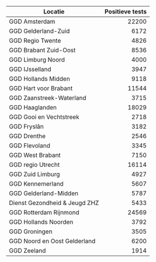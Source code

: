 | Locatie | Positieve tests |
|---------|----------------:|
| GGD Amsterdam                            | 22200 |
| GGD Gelderland-Zuid                      |  6172 |
| GGD Regio Twente                         |  4826 |
| GGD Brabant Zuid-Oost                    |  8536 |
| GGD Limburg Noord                        |  4000 |
| GGD IJsselland                           |  3947 |
| GGD Hollands Midden                      |  9118 |
| GGD Hart voor Brabant                    | 11544 |
| GGD Zaanstreek-Waterland                 |  3715 |
| GGD Haaglanden                           | 18029 |
| GGD Gooi en Vechtstreek                  |  2718 |
| GGD Fryslân                              |  3182 |
| GGD Drenthe                              |  2546 |
| GGD Flevoland                            |  3345 |
| GGD West Brabant                         |  7150 |
| GGD regio Utrecht                        | 16114 |
| GGD Zuid Limburg                         |  4927 |
| GGD Kennemerland                         |  5607 |
| GGD Gelderland-Midden                    |  5787 |
| Dienst Gezondheid & Jeugd ZHZ            |  5433 |
| GGD Rotterdam Rijnmond                   | 24569 |
| GGD Hollands Noorden                     |  3792 |
| GGD Groningen                            |  3505 |
| GGD Noord en Oost Gelderland             |  6200 |
| GGD Zeeland                              |  1914 |
